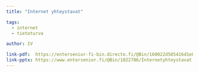 ```yaml
---
title: "Internet yhteystavat"

tags:
  - internet
  - tietoturva

author: IV

link-pdf:  https://entersenior-fi-bin.directo.fi/@Bin/160022d585416d1e8a54a4d79bb313ad/1494243478/application/pdf/1022783/Internetyhteystavat.pdf
link-pptx: https://www.entersenior.fi/@Bin/1022786/Internetyhteystavat.ppt
---
```


